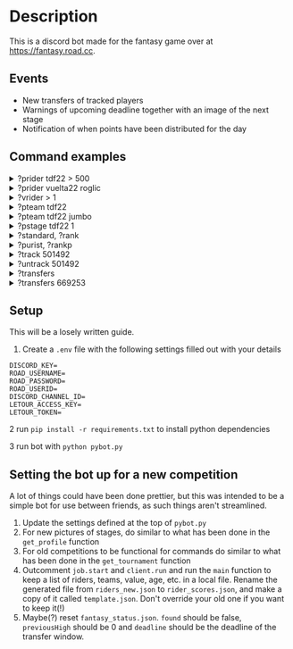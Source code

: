 # Description

This is a discord bot made for the fantasy game over at https://fantasy.road.cc.

## Events
- New transfers of tracked players
- Warnings of upcoming deadline together with an image of the next stage
- Notification of when points have been distributed for the day

## Command examples
<details>
    <summary>?prider tdf22 > 500</summary>

```python
Tadej Pogacar: 722 (0)
Wout Van Aert: 712 (0)
Jonas Vingegaard: 512 (0)
```
</details>
<details>
    <summary>?prider vuelta22 roglic</summary>

```python
Primoz Roglic - Jumbo-Visma
Stage 1: 29
Stage 2: 7
Stage 3: 8
Stage 4: 52
Stage 5: 6
Stage 6: 29
Stage 7: 8
Stage 8: 24
Stage 9: 19
Stage 10: 41
Stage 11: 10
Stage 12: 13
Stage 13: 21
Stage 14: 38
Stage 15: 32
Stage 16: 12
Total: 349 (0)
```
</details>
<details> <summary>?vrider > 1</summary>

```python
Filippo Ganna: 2.43 (43)
Will Barta: 2.0 (6)
Alessandro Iacchi: 1.96 (10)
Tao Geoghegan-Hart: 1.96 (37)
Stefan Kung: 1.63 (27)
Joao Almeida: 1.55 (44)
Remco Evenepoel: 1.49 (55)
Brandon McNulty: 1.45 (28)
Bruno Armirail: 1.35 (10)
Ivan Van Wilder: 1.14 (12)
```
</details>
<details>
    <summary>?pteam tdf22</summary>

```python
Jumbo-Visma: 1746
UAE-Team Emirates: 1036
INEOS Grenadiers: 977
Quick-Step Alpha Vinyl Team: 602
EF Education-EasyPost: 584
Trek - Segafredo: 552
Groupama - FDJ: 536
Bora - Hansgrohe: 518
Alpecin-Fenix: 492
Team BikeExchange Jayco: 473
Intermarché - Wanty - Gobert Matériaux: 421
Israel - Premier Tech: 400
Cofidis: 381
Team Arkéa Samsic: 364
Bahrain - Victorious: 362
Team TotalEnergies: 350
Movistar: 332
Lotto Soudal: 326
Team DSM: 308
B&B Hotels - KTM: 243
AG2R Citroën Team: 202
Astana Qazaqstan Team: 126
```
</details>
<details>
    <summary>?pteam tdf22 jumbo</summary>

```python
Jumbo-Visma
Wout Van Aert: 712
Jonas Vingegaard: 512
Christophe Laporte: 202
Primoz Roglic: 99
Sepp Kuss: 71
Tiesj Benoot: 58
Nathan Van Hooydonck: 47
Steven Kruijswijk: 45
```
</details>
<details>
    <summary>?pstage tdf22 1</summary>

```python
Yves Lampaert: 50
Wout Van Aert: 43
Tadej Pogacar: 41
Filippo Ganna: 31
Mathieu van der Poel: 27
Mads Pedersen: 23
Jonas Vingegaard: 20
Primoz Roglic: 17
Bauke Mollema: 14
Dylan Teuns: 12
Thomas Pidcock: 10
Frederic Frison: 10
Magnus Cort: 10
Bob Jungels: 9
Adam Yates: 8
Stefan Kung: 7
Mattia Cattaneo: 6
Kasper Asgreen: 5
Andrea Bagioli: 5
Jan Tratnik: 5
Mikkel Frolich Honore: 5
Florian Senechal: 5
Fabio Jakobsen: 5
Michael Morkov: 5
```
</details>
<details>
	<summary>?standard, ?rank</summary>

```python
STANDARD
Brintos - 123 - 1805
Uglen - 135 - 1784
Rammusser - 139 - 1756
Pemo - 135 - 1498
```
Todays points - total points
</details>
<details>
	<summary>?purist, ?rankp</summary>

```python
PURIST
Uglen - 68 - 534
Brintos - 44 - 362
Rammusser - 46 - 288
Pemo - 41 - 227
```
Todays points - total points
</details>
<details>
    <summary>?track 501492</summary>

```python
Added 501492 to players to track.
```
</details>
<details>
    <summary>?untrack 501492</summary>

```python
Removed 501492 from players to track.
```
</details>
<details>
    <summary>?transfers</summary>

Transfers for Brintos. 0 Remaining
```python
No transfers
```
Transfers for tony kappler. 0 remaining
```python
Miguel Angel  Lopez -> Mads Pedersen
Richard Carapaz -> Pascal Ackermann
Carlos Rodriguez -> Kaden Groves
Rigoberto Uran -> Danny van Poppel
```
</details>
<details>
    <summary>?transfers 669253</summary>

Transfers for 11waterloo. 4 remaining
```python
Carlos Rodriguez -> Alfred Wright
Jay Vine -> Rigoberto Uran
```
</details>

## Setup
This will be a losely written guide.



1. Create a `.env` file with the following settings filled out with your details


```
DISCORD_KEY=
ROAD_USERNAME=
ROAD_PASSWORD=
ROAD_USERID=
DISCORD_CHANNEL_ID=
LETOUR_ACCESS_KEY=
LETOUR_TOKEN=
```
2 run `pip install -r requirements.txt` to install python dependencies

3 run bot with `python pybot.py`


## Setting the bot up for a new competition
A lot of things could have been done prettier, but this was intended to be a simple bot for use between friends, as such things aren't streamlined.

1. Update the settings defined at the top of `pybot.py`
2. For new pictures of stages, do similar to what has been done in the `get_profile` function
3. For old competitions to be functional for commands do similar to what has been done in the `get_tournament` function
4. Outcomment `job.start` and `client.run` and run the `main` function to keep a list of riders, teams, value, age, etc. in a local file. Rename the generated file from `riders_new.json` to `rider_scores.json`, and make a copy of it called `template.json`. Don't override your old one if you want to keep it(!)
5. Maybe(?) reset `fantasy_status.json`.  `found` should be false, `previousHigh` should be 0 and `deadline` should be the deadline of the transfer window.